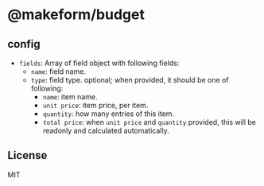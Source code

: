 # @makeform/budget


## config

 - `fields`: Array of field object with following fields:
   - `name`: field name.
   - `type`: field type. optional; when provided, it should be one of following:
     - `name`: item name.
     - `unit price`: item price, per item.
     - `quantity`: how many entries of this item.
     - `total price`: when `unit price` and `quantity` provided, this will be readonly and calculated automatically.


## License

MIT
